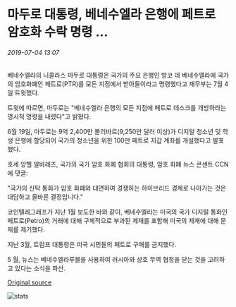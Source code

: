 # 마두로 대통령, 베네수엘라 은행에 페트로 암호화 수락 명령 ...

###### 2019-07-04 13:07

베네수엘라의 니콜라스 마두로 대통령은 국가의 주요 은행인 방코 데 베네수엘라에 국가의 암호화폐인 페트로(PTR)를 모든 지점에서 받아들이라고 명령했다고 재무부는 7월 4일 트윗했다.

트윗에 따르면, 마두로는 "베네수엘라 은행의 모든 지점에 페트로 데스크를 개방하라는 명시적 명령을 내렸다"고 밝혔다.

6월 19일, 마두로는 9억 2,400만 볼리바르(9,250만 달러 이상)가 디지털 청소년 및 학생 은행에 할당되어 국가의 청소년을 위한 100만 페트로 지갑 계좌를 개설했다고 발표했다.

호세 앙헬 알바레즈, 국가의 국가 암호 화폐 협회의 대통령, 암호 화폐 뉴스 콘센트 CCN에 댓글:

"국가의 신탁 통화가 암호 화폐와 대면하여 경쟁하는 하이브리드 경제로 나아가는 것은 대담하고 올바른 결정입니다."

코인텔레그래프가 지난 1월 보도한 바와 같이, 베네수엘라는 미국의 국가 디지털 통화인 페트로(Petro)의 거래에 대해 구체적으로 부과된 제재를 포함해 미국의 제재에 대해 문제를 제기했다.

지난 3월, 트럼프 대통령은 미국 시민들의 페트로 구매를 금지했다.

5 월, 뉴스는 베네수엘라루블을 사용하여 러시아와 상호 무역 협정을 닫는 것을 고려하고 있다는 소식을 파산.

[Original source](https://cointelegraph.com/news/president-maduro-orders-the-bank-of-venezuela-to-accept-petro-crypto)

![stats](https://c.statcounter.com/11760860/0/a89fa40b/1/ "stats")